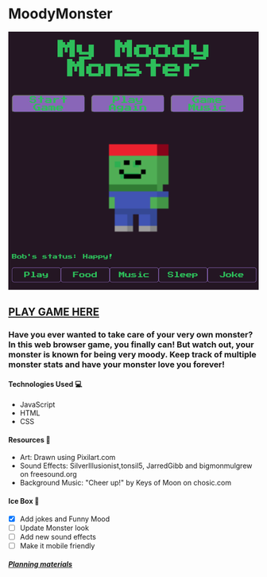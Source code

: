 # MoodyMonster
![alt text](/Pictures/screenshot.png)
## [PLAY GAME HERE](https://mymoodymonster.netlify.app)

### Have you ever wanted to take care of your very own monster? In this web browser game, you finally can! But watch out, your monster is known for being very moody. Keep track of multiple monster stats and have your monster love you forever!


#### Technologies Used 💻
- JavaScript
- HTML 
- CSS

#### Resources 💾
- Art: Drawn using Pixilart.com
- Sound Effects: SilverIllusionist,tonsil5, JarredGibb and bigmonmulgrew on freesound.org
- Background Music: "Cheer up!" by Keys of Moon on chosic.com

#### Ice Box 🧊
- [x] Add jokes and Funny Mood
- [ ] Update Monster look
- [ ] Add new sound effects
- [ ] Make it mobile friendly

##### [Planning materials](https://docs.google.com/document/d/1h_y4o1nVPcvpdjTDnc-Aqv1khMrwpxcs78wp1DotwLk/edit?usp=sharing)
